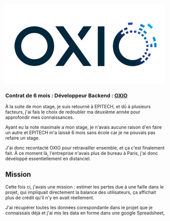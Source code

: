 ![Image](img/pro/oxio00.png)


### Contrat de 6 mois : Développeur Backend : [OXIO](http://oxio.com)

À la suite de mon stage, je suis retourné à EPITECH, et dû à plusieurs facteurs, j'ai fais le choix de redoubler ma deuxième année pour approfondir mes connaissances.

Ayant eu la note maximale a mon stage, je n'avais aucune raison d'en faire un autre et EPITECH m'a laissé 6 mois sans école car je ne pouvais pas refaire un stage.

J'ai donc recontacté OXIO pour retravailler ensemble, et ça c'est finalement fait. À ce moment là, l'entreprise n'avais plus de bureau à Paris, j'ai donc développé essentiellement en distanciel. 

## Mission 

Cette fois ci, j'avais une mission : estimer les pertes due à une faille dans le projet, qui impliquait directement la balance des utilisateurs, ça affichait plus de crédit qu'il n'y en avait réellement.

J'ai récupérer toutes les données corespondante dans le projet que je connaissais déjà et j'ai mis les data en forme dans une google Spreadsheet, 

